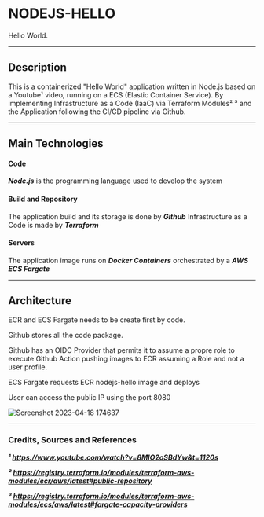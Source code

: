 # NODEJS-HELLO

Hello World.
___

## Description

This is a containerized "Hello World" application written in Node.js based on a Youtube¹ video, running on a ECS (Elastic Container Service). 
By implementing Infrastructure as a Code (IaaC) via Terraform Modules² ³ and the Application following the CI/CD pipeline via Github.


___

## Main Technologies

#### Code

***Node.js*** is the programming language used to develop the system


#### Build and Repository

The application build and its storage is done by ***Github***
Infrastructure as a Code is made by ***Terraform***

#### Servers

The application image runs on ***Docker Containers*** orchestrated by a ***AWS ECS Fargate***

___

## Architecture

ECR and ECS Fargate needs to be create first by code.

Github stores all the code package.

Github has an OIDC Provider that permits it to assume a propre role to execute Github Action pushing images to ECR assuming a Role and not a user profile.

ECS Fargate requests ECR nodejs-hello image and deploys

User can access the public IP using the port 8080


![Screenshot 2023-04-18 174637](https://user-images.githubusercontent.com/66280558/232989899-c4a940ec-3254-4102-9135-c136f105d99f.png)



---

### Credits, Sources and References

***¹ https://www.youtube.com/watch?v=8MlO2oSBdYw&t=1120s***

***² https://registry.terraform.io/modules/terraform-aws-modules/ecr/aws/latest#public-repository***

***³ https://registry.terraform.io/modules/terraform-aws-modules/ecs/aws/latest#fargate-capacity-providers***
